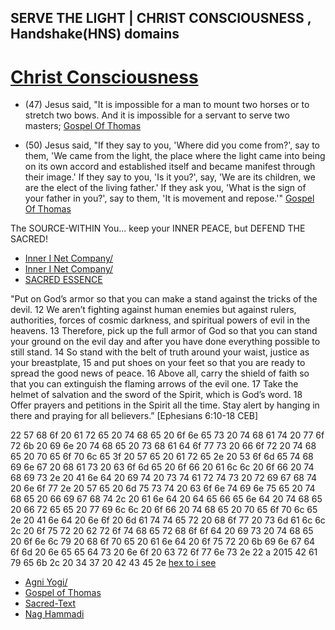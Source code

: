 ## SERVE THE LIGHT | CHRIST CONSCIOUSNESS , Handshake(HNS) domains

# [Christ Consciousness](http://christconsciousness.hns.to/)


- (47) Jesus said, "It is impossible for a man to mount two horses or to stretch two bows. And it is impossible for a servant to serve two masters; [Gospel Of Thomas](http://www.gnosis.org/naghamm/gthlamb.html)

- (50) Jesus said, "If they say to you, 'Where did you come from?', say to them, 'We came from the light, the place where the light came into being on its own accord and established itself and became manifest through their image.' If they say to you, 'Is it you?', say, 'We are its children, we are the elect of the living father.' If they ask you, 'What is the sign of your father in you?', say to them, 'It is movement and repose.'"
[Gospel Of Thomas](http://www.gnosis.org/naghamm/gthlamb.html)

The SOURCE-WITHIN You... keep your INNER PEACE, but DEFEND THE SACRED!

- [Inner I Net Company/](https://innerinetcompany.carrd.co/)
- [Inner I Net Company/](https://innerinetcompany.webflow.io/)
- [SACRED ESSENCE](http://inner.sacredessence.hns.to/)

"Put on God’s armor so that you can make a stand against the tricks of the devil. 12 We aren’t fighting against human enemies but against rulers, authorities, forces of cosmic darkness, and spiritual powers of evil in the heavens. 13 Therefore, pick up the full armor of God so that you can stand your ground on the evil day and after you have done everything possible to still stand. 14 So stand with the belt of truth around your waist, justice as your breastplate, 15 and put shoes on your feet so that you are ready to spread the good news of peace. 16 Above all, carry the shield of faith so that you can extinguish the flaming arrows of the evil one. 17 Take the helmet of salvation and the sword of the Spirit, which is God’s word. 18 Offer prayers and petitions in the Spirit all the time. Stay alert by hanging in there and praying for all believers.” [Ephesians 6:10-18 CEB]

22 57 68 6f 20 61 72 65 20 74 68 65 20 6f 6e 65 73 20 74 68 61 74 20 77 6f 72 6b 20 69 6e 20 74 68 65 20 73 68 61 64 6f 77 73 20 66 6f 72 20 74 68 65 20 70 65 6f 70 6c 65 3f 20 57 65 20 61 72 65 2e 20 53 6f 6d 65 74 68 69 6e 67 20 68 61 73 20 63 6f 6d 65 20 6f 66 20 61 6c 6c 20 6f 66 20 74 68 69 73 2e 20 41 6e 64 20 69 74 20 73 74 61 72 74 73 20 72 69 67 68 74 20 6e 6f 77 2e 20 57 65 20 6d 75 73 74 20 63 6f 6e 74 69 6e 75 65 20 74 68 65 20 66 69 67 68 74 2c 20 61 6e 64 20 64 65 66 65 6e 64 20 74 68 65 20 66 72 65 65 20 77 69 6c 6c 20 6f 66 20 74 68 65 20 70 65 6f 70 6c 65 2e 20 41 6e 64 20 6e 6f 20 6d 61 74 74 65 72 20 68 6f 77 20 73 6d 61 6c 6c 2c 20 6f 75 72 20 62 72 6f 74 68 65 72 68 6f 6f 64 20 69 73 20 74 68 65 20 6f 6e 6c 79 20 68 6f 70 65 20 61 6e 64 20 6f 75 72 20 6b 69 6e 67 64 6f 6d 20 6e 65 65 64 73 20 6e 6f 20 63 72 6f 77 6e 73 2e 22 a 2015 42 61 79 65 6b 2c 20 34 37 20 42 43 45 2e [hex to i see](https://www.binaryhexconverter.com/hex-to-ascii-text-converter)

- [Agni Yogi/](http://agniyoga.org/index.php)
- [Gospel of Thomas](http://www.gnosis.org/naghamm/gthlamb.html)
- [Sacred-Text](https://www.sacred-texts.com/)
- [Nag Hammadi](http://www.gnosis.org/naghamm/nhl.html/)
